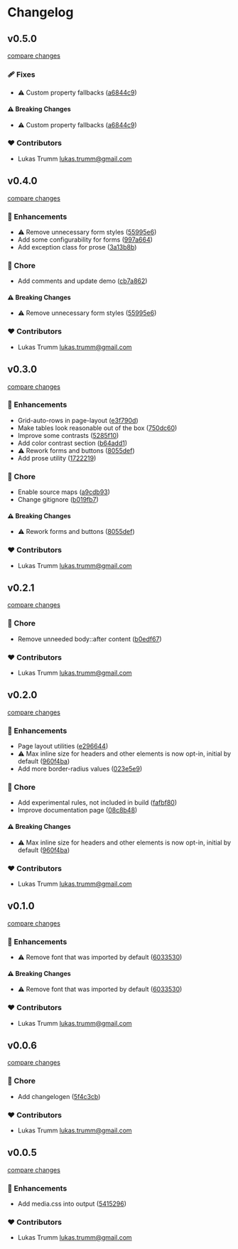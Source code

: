 # Changelog


## v0.5.0

[compare changes](https://github.com/lttr/puleo/compare/v0.4.0...v0.5.0)

### 🩹 Fixes

- ⚠️  Custom property fallbacks ([a6844c9](https://github.com/lttr/puleo/commit/a6844c9))

#### ⚠️ Breaking Changes

- ⚠️  Custom property fallbacks ([a6844c9](https://github.com/lttr/puleo/commit/a6844c9))

### ❤️ Contributors

- Lukas Trumm <lukas.trumm@gmail.com>

## v0.4.0

[compare changes](https://github.com/lttr/puleo/compare/v0.3.0...v0.4.0)

### 🚀 Enhancements

- ⚠️  Remove unnecessary form styles ([55995e6](https://github.com/lttr/puleo/commit/55995e6))
- Add some configurability for forms ([997a664](https://github.com/lttr/puleo/commit/997a664))
- Add exception class for prose ([3a13b8b](https://github.com/lttr/puleo/commit/3a13b8b))

### 🏡 Chore

- Add comments and update demo ([cb7a862](https://github.com/lttr/puleo/commit/cb7a862))

#### ⚠️ Breaking Changes

- ⚠️  Remove unnecessary form styles ([55995e6](https://github.com/lttr/puleo/commit/55995e6))

### ❤️ Contributors

- Lukas Trumm <lukas.trumm@gmail.com>

## v0.3.0

[compare changes](https://github.com/lttr/puleo/compare/v0.2.1...v0.3.0)

### 🚀 Enhancements

- Grid-auto-rows in page-layout ([e3f790d](https://github.com/lttr/puleo/commit/e3f790d))
- Make tables look reasonable out of the box ([750dc60](https://github.com/lttr/puleo/commit/750dc60))
- Improve some contrasts ([5285f10](https://github.com/lttr/puleo/commit/5285f10))
- Add color contrast section ([b64add1](https://github.com/lttr/puleo/commit/b64add1))
- ⚠️  Rework forms and buttons ([8055def](https://github.com/lttr/puleo/commit/8055def))
- Add prose utility ([1722219](https://github.com/lttr/puleo/commit/1722219))

### 🏡 Chore

- Enable source maps ([a9cdb93](https://github.com/lttr/puleo/commit/a9cdb93))
- Change gitignore ([b019fb7](https://github.com/lttr/puleo/commit/b019fb7))

#### ⚠️ Breaking Changes

- ⚠️  Rework forms and buttons ([8055def](https://github.com/lttr/puleo/commit/8055def))

### ❤️ Contributors

- Lukas Trumm <lukas.trumm@gmail.com>

## v0.2.1

[compare changes](https://github.com/lttr/puleo/compare/v0.2.0...v0.2.1)

### 🏡 Chore

- Remove unneeded body::after content ([b0edf67](https://github.com/lttr/puleo/commit/b0edf67))

### ❤️ Contributors

- Lukas Trumm <lukas.trumm@gmail.com>

## v0.2.0

[compare changes](https://github.com/lttr/puleo/compare/v0.1.0...v0.2.0)

### 🚀 Enhancements

- Page layout utilities ([e296644](https://github.com/lttr/puleo/commit/e296644))
- ⚠️  Max inline size for headers and other elements is now opt-in, initial by default ([960f4ba](https://github.com/lttr/puleo/commit/960f4ba))
- Add more border-radius values ([023e5e9](https://github.com/lttr/puleo/commit/023e5e9))

### 🏡 Chore

- Add experimental rules, not included in build ([fafbf80](https://github.com/lttr/puleo/commit/fafbf80))
- Improve documentation page ([08c8b48](https://github.com/lttr/puleo/commit/08c8b48))

#### ⚠️ Breaking Changes

- ⚠️  Max inline size for headers and other elements is now opt-in, initial by default ([960f4ba](https://github.com/lttr/puleo/commit/960f4ba))

### ❤️ Contributors

- Lukas Trumm <lukas.trumm@gmail.com>

## v0.1.0

[compare changes](https://github.com/lttr/puleo/compare/v0.0.6...v0.1.0)

### 🚀 Enhancements

- ⚠️  Remove font that was imported by default ([6033530](https://github.com/lttr/puleo/commit/6033530))

#### ⚠️ Breaking Changes

- ⚠️  Remove font that was imported by default ([6033530](https://github.com/lttr/puleo/commit/6033530))

### ❤️ Contributors

- Lukas Trumm <lukas.trumm@gmail.com>

## v0.0.6

[compare changes](https://github.com/lttr/puleo/compare/v0.0.5...v0.0.6)

### 🏡 Chore

- Add changelogen ([5f4c3cb](https://github.com/lttr/puleo/commit/5f4c3cb))

### ❤️ Contributors

- Lukas Trumm <lukas.trumm@gmail.com>

## v0.0.5

[compare changes](https://github.com/lttr/puleo/compare/v0.0.4...v0.0.5)

### 🚀 Enhancements

- Add media.css into output ([5415296](https://github.com/lttr/puleo/commit/5415296))

### ❤️ Contributors

- Lukas Trumm <lukas.trumm@gmail.com>

